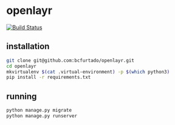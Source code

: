 # openlayr

[![Build Status](https://travis-ci.org/bcfurtado/openlayr.svg?branch=master)](https://travis-ci.org/bcfurtado/openlayr)


## installation

``` sh
git clone git@github.com:bcfurtado/openlayr.git
cd openlayr
mkvirtualenv $(cat .virtual-environment) -p $(which python3)
pip install -r requirements.txt
```

## running

``` sh
python manage.py migrate
python manage.py runserver
```
